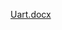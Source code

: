 [Uart.docx](https://github.com/mohamedelfeki2482000/-RTL-to-GDS-Implementation-of-Low-Power-Configurable-Multi-Clock-Digital-System/files/13111969/Uart.docx)

